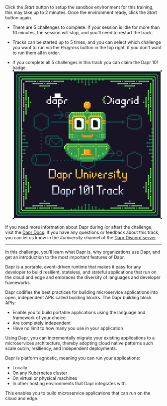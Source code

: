 Click the *Start* button to setup the sandbox environment for this training, this may take up to 2 minutes. Once the environment ready, click the *Start* button again.

- There are 5 challenges to complete. If your session is idle for more than 10 minutes, the session will stop, and you'll need to restart the track.

- Tracks can be started up to 5 times, and you can select which challenge you want to run via the *Progress* button in the top right, if you don't want to run them all in order.

- If you complete all 5 challenges in this track you can claim the Dapr 101 badge.
![Dapr University Dapr 101 badge](https://raw.githubusercontent.com/diagrid-labs/dapr-university-instruqt/refs/heads/main/dapr-101/5-pubsub-api/Diagrid-Dapr-Uni-101_x500.png)

If you need more information about Dapr during (or after) the challenge, visit the [Dapr Docs](https://docs.dapr.io/concepts/overview/). If you have any questions or feedback about this track, you can let us know in the *#university* channel of the [Dapr Discord server](https://bit.ly/dapr-discord).

---

In this challenge, you'll learn what Dapr is, why organizations use Dapr, and get an introduction to the most important features of Dapr.

Dapr is a portable, event-driven runtime that makes it easy for any developer to build resilient, stateless, and stateful applications that run on the cloud and edge and embraces the diversity of languages and developer frameworks.

Dapr codifies the best practices for building microservice applications into open, independent APIs called building blocks. The Dapr building block APIs:

- Enable you to build portable applications using the language and framework of your choice.
- Are completely independent
- Have no limit to how many you use in your application

Using Dapr, you can incrementally migrate your existing applications to a microservices architecture, thereby adopting cloud native patterns such scale out/in, resiliency, and independent deployments.

Dapr is platform agnostic, meaning you can run your applications:

- Locally
- On any Kubernetes cluster
- On virtual or physical machines
- In other hosting environments that Dapr integrates with.

This enables you to build microservice applications that can run on the cloud and edge.